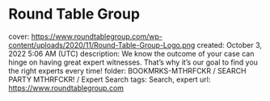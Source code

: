 # Round Table Group

cover: https://www.roundtablegroup.com/wp-content/uploads/2020/11/Round-Table-Group-Logo.png
created: October 3, 2022 5:06 AM (UTC)
description: We know the outcome of your case can hinge on having great expert witnesses. That’s why it’s our goal to find you the right experts every time!
folder: BOOKMRKS-MTHRFCKR / SEARCH PARTY MTHRFCKR! / Expert Search
tags: Search, expert
url: https://www.roundtablegroup.com